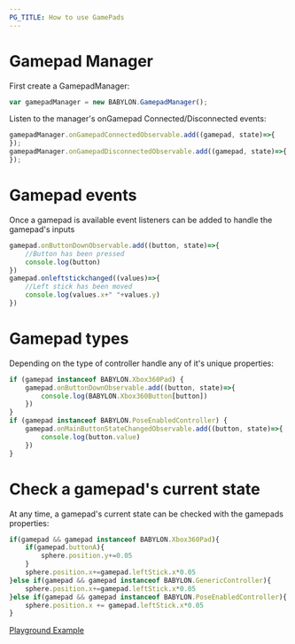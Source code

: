 ```yaml
---
PG_TITLE: How to use GamePads
---
```


# Gamepad Manager
First create a GamepadManager:
```javascript
var gamepadManager = new BABYLON.GamepadManager();
```
Listen to the manager's onGamepad Connected/Disconnected events:
```javascript
gamepadManager.onGamepadConnectedObservable.add((gamepad, state)=>{
});
gamepadManager.onGamepadDisconnectedObservable.add((gamepad, state)=>{
});
```

# Gamepad events
Once a gamepad is available event listeners can be added to handle the gamepad's inputs
```javascript
gamepad.onButtonDownObservable.add((button, state)=>{
    //Button has been pressed
    console.log(button)
})
gamepad.onleftstickchanged((values)=>{
    //Left stick has been moved
    console.log(values.x+" "+values.y)
})
```

# Gamepad types
Depending on the type of controller handle any of it's unique properties:
```javascript
if (gamepad instanceof BABYLON.Xbox360Pad) {
    gamepad.onButtonDownObservable.add((button, state)=>{
        console.log(BABYLON.Xbox360Button[button])
    })
}
if (gamepad instanceof BABYLON.PoseEnabledController) {
    gamepad.onMainButtonStateChangedObservable.add((button, state)=>{
        console.log(button.value)
    })
}
```

# Check a gamepad's current state
At any time, a gamepad's current state can be checked with the gamepads properties:
```javascript
if(gamepad && gamepad instanceof BABYLON.Xbox360Pad){
    if(gamepad.buttonA){
        sphere.position.y+=0.05
    }
    sphere.position.x+=gamepad.leftStick.x*0.05
}else if(gamepad && gamepad instanceof BABYLON.GenericController){
    sphere.position.x+=gamepad.leftStick.x*0.05
}else if(gamepad && gamepad instanceof BABYLON.PoseEnabledController){
    sphere.position.x += gamepad.leftStick.x*0.05
}
```

[Playground Example](http://playground.babylonjs.com/#U3XJTB#2)

